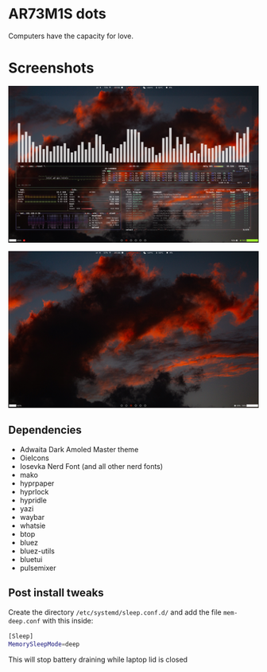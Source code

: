 # AR73M1S dots 

Computers have the capacity for love.

# Screenshots

![](Screenshot1.png) 

![](screenshot2.png)

## Dependencies 

+ Adwaita Dark Amoled Master theme
+ OieIcons
+ Iosevka Nerd Font (and all other nerd fonts)
+ mako
+ hyprpaper
+ hyprlock
+ hypridle
+ yazi
+ waybar
+ whatsie
+ btop
+ bluez
+ bluez-utils
+ bluetui
+ pulsemixer

## Post install tweaks

Create the directory ```/etc/systemd/sleep.conf.d/``` and add the file ```mem-deep.conf``` with this inside: 

```bash
[Sleep]
MemorySleepMode=deep
```
This will stop battery draining while laptop lid is closed
